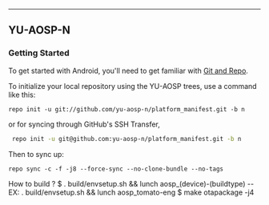 ---------
YU-AOSP-N
--------- 

### Getting Started ###

To get started with Android, you'll need to get familiar with [Git and Repo](http://source.android.com/source/using-repo.html).

To initialize your local repository using the YU-AOSP trees, use a command like this:

    repo init -u git://github.com/yu-aosp-n/platform_manifest.git -b n
or for syncing through GitHub's SSH Transfer, 
   ``` bash
    repo init -u git@github.com:yu-aosp-n/platform_manifest.git -b n
   ```

Then to sync up:

    repo sync -c -f -j8 --force-sync --no-clone-bundle --no-tags
    
How to build ?
    $  . build/envsetup.sh && lunch aosp_(device)-(buildtype) -- EX: . build/envsetup.sh && lunch aosp_tomato-eng
    $  make otapackage -j4

